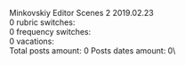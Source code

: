 Minkovskiy	Editor Scenes 2 2019.02.23\
0 rubric switches:\
0 frequency switches:\
0 vacations:\
Total posts amount: 0	Posts dates amount: 0\
